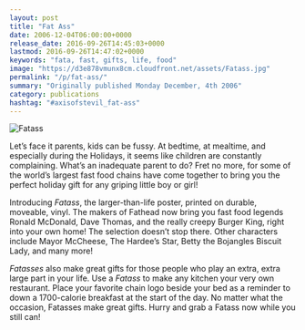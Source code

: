 ```yaml
---
layout: post
title: "Fat Ass"
date: 2006-12-04T06:00:00+0000
release_date: 2016-09-26T14:45:03+0000
lastmod: 2016-09-26T14:47:02+0000
keywords: "fata, fast, gifts, life, food"
image: "https://d3e878vmunx8cm.cloudfront.net/assets/Fatass.jpg"
permalink: "/p/fat-ass/"
summary: "Originally published Monday December, 4th 2006"
category: publications
hashtag: "#axisofstevil_fat-ass"
---
```


[Id_1]: https://d3e878vmunx8cm.cloudfront.net/assets/Fatass.jpg "Fatass"
![Fatass][Id_1]

Let’s face it parents, kids can be fussy. At bedtime, at mealtime, and especially during the Holidays, it seems like children are constantly complaining. What’s an inadequate parent to do? Fret no more, for some of the world’s largest fast food chains have come together to bring you the perfect holiday gift for any griping little boy or girl!

Introducing *Fatass*, the larger-than-life poster, printed on durable, moveable, vinyl. The makers of Fathead now bring you fast food legends Ronald McDonald, Dave Thomas, and the really creepy Burger King, right into your own home! The selection doesn’t stop there. Other characters include Mayor McCheese, The Hardee’s Star, Betty the Bojangles Biscuit Lady, and many more!

*Fatasses* also make great gifts for those people who play an extra, extra large part in your life. Use a *Fatass* to make any kitchen your very own restaurant. Place your favorite chain logo beside your bed as a reminder to down a 1700-calorie breakfast at the start of the day. No matter what the occasion, Fatasses make great gifts. Hurry and grab a Fatass now while you still can!
